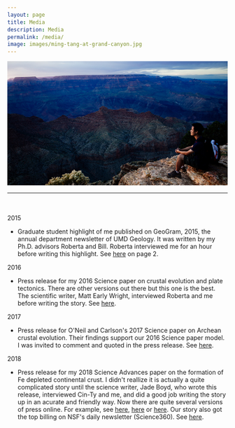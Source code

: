 ```yaml
---
layout: page
title: Media
description: Media
permalink: /media/
image: images/ming-tang-at-grand-canyon.jpg
---
```


<img src="/images/ming-tang-at-grand-canyon.jpg" alt="Ming Tang at Grand Canyon" />

<hr style="margin-bottom:48px">

2015
- Graduate student highlight of me published on GeoGram, 2015, the annual department newsletter of UMD Geology. It was written by my Ph.D. advisors Roberta and Bill. Roberta interviewed me for an hour before writing this highlight. See [here](https://www.geol.umd.edu/department/GeoGram/geogram2015.pdf#page=2) on page 2.

2016
- Press release for my 2016 Science paper on crustal evolution and plate tectonics. There are other versions out there but this one is the best. The scientific writer, Matt Early Wright, interviewed Roberta and me before writing the story. See [here](https://phys.org/news/2016-01-zeros-plate-tectonics-date.html).

2017
- Press release for O'Neil and Carlson's 2017 Science paper on Archean crustal evolution. Their findings support our 2016 Science paper model. I was invited to comment and quoted in the press release. See [here](https://gizmodo.com/scientists-found-a-new-window-into-the-hellish-ancient-1793314650).

2018
- Press release for my 2018 Science Advances paper on the formation of Fe depleted continental crust. I didn't reallize it is actually a quite complicated story until the science writer, Jade Boyd, who wrote this release, interviewed Cin-Ty and me, and did a good job writing the story up in an acurate and friendly way. Now there are quite several versions of press online. For example, see [here](https://www.sciencedaily.com/releases/2018/05/180516144842.htm), [here](https://www.livescience.com/62610-garnet-stealing-iron-from-earths-crust.html) or [here](http://www.iflscience.com/environment/we-might-finally-know-whats-been-stealing-earths-continental-iron/all/). Our story also got the top billing on NSF's daily newsletter (Science360). See [here](https://news.science360.gov/archives/20180518/).
